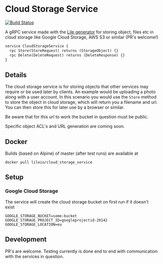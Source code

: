 # Cloud Storage Service
[![Build Status](https://travis-ci.org/lileio/cloud_storage_service.svg?branch=master)](https://travis-ci.org/lileio/cloud_storage_service)

A gRPC service made with the [Lile generator](https://github.com/lileio/lile) for storing object, files etc in cloud storage like Google Cloud Storage, AWS S3 or similar (PR's welcome!)

``` protobuf
service CloudStorageService {
  rpc Store(StoreRequest) returns (StorageObject) {}
  rpc Delete(DeleteRequest) returns (DeleteResponse) {}
}
```

## Details

The cloud storage service is for storing objects that other services may require or be used later by clients. An example would be uploading a photo along with a user account. In this scenario you would use the `Store` method to store the object in cloud storage, which will return you a filename and url. You can then store this for later use by a browser or similar.

Be aware that for this url to work the bucket in question must be public.

Specific object ACL's and URL generation are coming soon.

## Docker

Builds (based on Alpine) of master (after test runs) are available at

```
docker pull lileio/cloud_storage_service
```

## Setup

### Google Cloud Storage

The service will create the cloud storage bucket on first run if it doesn't exist

```
GOOGLE_STORAGE_BUCKET=some-bucket
GOOGLE_STORAGE_PROJECT_ID=googleprojectid-20142
GOOGLE_STORAGE_LOCATION=eu
```

## Development

PR's are welcome. Testing currently is done end to end with communication with the services in question.
